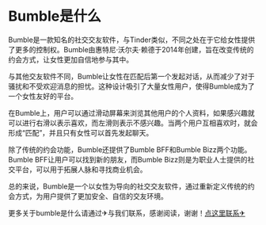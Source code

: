 # Bumble是什么

Bumble是一款知名的社交交友软件，与Tinder类似，不同之处在于它给女性提供了更多的控制权。Bumble由惠特尼·沃尔夫·赖德于2014年创建，旨在改变传统的约会方式，让女性更加自信地参与其中。

与其他交友软件不同，Bumble让女性在匹配后第一个发起对话，从而减少了对于骚扰和不受欢迎消息的担忧。这种设计吸引了大量女性用户，使得Bumble成为了一个女性友好的平台。

在Bumble上，用户可以通过滑动屏幕来浏览其他用户的个人资料，如果感兴趣就可以进行右滑以表示喜欢，而左滑则表示不感兴趣。当两个用户互相喜欢时，就会形成“匹配”，并且只有女性可以首先发起聊天。

除了传统的约会功能，Bumble还提供了Bumble BFF和Bumble Bizz两个功能。Bumble BFF让用户可以找到新的朋友，而Bumble Bizz则是为职业人士提供的社交平台，可以用于拓展人脉和寻找商业机会。

总的来说，Bumble是一个以女性为导向的社交交友软件，通过重新定义传统的约会方式，为用户提供了更加安全、自信的交友环境。

更多关于bumble是什么请通过✈与我们联系，感谢阅读，谢谢！[点这里联系✈](https://lm.k02.cc)